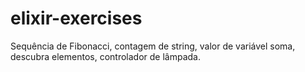 # elixir-exercises
Sequência de Fibonacci, contagem de string, valor de variável soma, descubra elementos, controlador de lâmpada.
